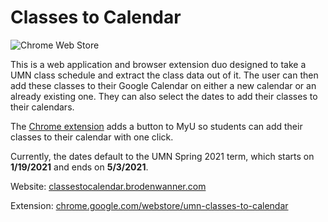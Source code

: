 # Classes to Calendar

![Chrome Web Store](https://img.shields.io/chrome-web-store/v/hgdfmecgpajmoeionaieooohpbkibaen)

This is a web application and browser extension duo designed to take a UMN class schedule
and extract the class data out of it. The user can then add these classes to 
their Google Calendar on either a new calendar or
an already existing one. They can also select the dates to add their classes to
their calendars.

The [Chrome extension](https://chrome.google.com/webstore/detail/umn-classes-to-calendar/hgdfmecgpajmoeionaieooohpbkibaen)
adds a button to MyU so students can add their classes to their calendar with one click.

Currently, the dates default to the UMN Spring 2021 term, which
starts on **1/19/2021** and ends on **5/3/2021**.

Website: <a href="https://classestocalendar.brodenwanner.com" target="blank">classestocalendar.brodenwanner.com</a>

Extension: <a href="https://chrome.google.com/webstore/detail/umn-classes-to-calendar/hgdfmecgpajmoeionaieooohpbkibaen" target="blank">chrome.google.com/webstore/umn-classes-to-calendar</a>
